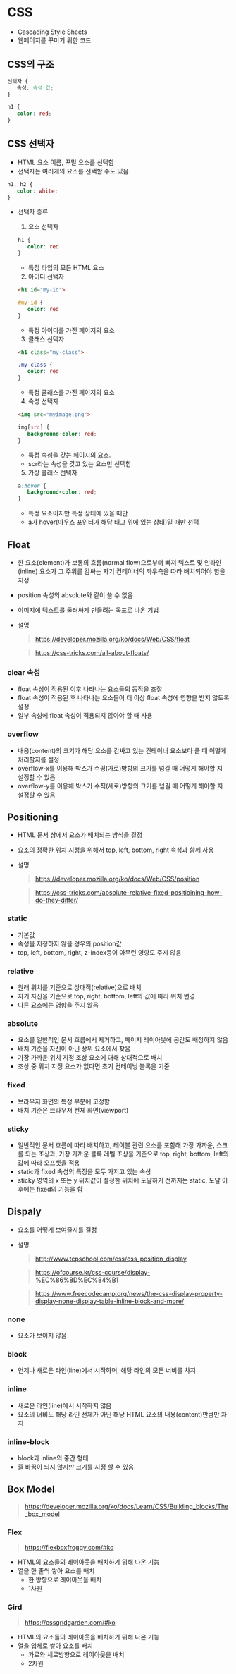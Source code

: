 # CSS
- Cascading Style Sheets
- 웹페이지를 꾸미기 위한 코드

## CSS의 구조
```css
선택자 {
   속성: 속성 값;
}
```
```css
h1 {
   color: red;
}
```

## CSS 선택자
- HTML 요소 이름, 꾸밀 요소를 선택함
- 선택자는 여러개의 요소를 선택할 수도 있음
```css
h1, h2 {
   color: white;
}
```
- 선택자 종류
  1. 요소 선택자
    ```css
    h1 {
       color: red
    }
    ```
    - 특정 타입의 모든 HTML 요소

  2. 아이디 선택자
    ```html
    <h1 id="my-id">
    ```
    ```css
    #my-id {
       color: red
    }
    ```
    - 특정 아이디를 가진 페이지의 요소

  3. 클래스 선택자
    ```html
    <h1 class="my-class">
    ```
    ```css
    .my-class {
       color: red
    }
    ```
    - 특정 클래스를 가진 페이지의 요소

  4. 속성 선택자
    ```html
    <img src="myimage.png">
    ```
    ```css
    img[src] {
       background-color: red;
    }
    ```
    - 특정 속성을 갖는 페이지의 요소.
    - scr라는 속성을 갖고 있는 요소만 선택함

  5. 가상 클래스 선택자
    ```css
    a:hover {
       background-color: red;
    }
    ```
    - 특정 요소이지만 특정 상태에 있을 때만
    - a가 hover(마우스 포인터가 해당 태그 위에 있는 상태)일 때만 선택

## Float
- 한 요소(element)가 보통의 흐름(normal flow)으로부터 빠져 텍스트 및 인라인(inline) 요소가 그 주위를 감싸는 자기 컨테이너의 좌우측을 따라 배치되어야 함을 지정
- position 속성의 absolute와 같이 쓸 수 없음
- 이미지에 텍스트를 둘러싸게 만들려는 목표로 나온 기법

- 설명
   > https://developer.mozilla.org/ko/docs/Web/CSS/float

   > https://css-tricks.com/all-about-floats/

### clear 속성
- float 속성이 적용된 이후 나타나는 요소들의 동작을 조절
- float 속성이 적용된 후 나타나는 요소들이 더 이상 float 속성에 영향을 받지 않도록 설정
- 일부 속성에 float 속성이 적용되지 않아야 할 때 사용

### overflow
- 내용(content)의 크기가 해당 요소를 감싸고 있는 컨테이너 요소보다 클 때 어떻게 처리할지를 설정
- overflow-x를 이용해 박스가 수평(가로)방향의 크기를 넘길 때 어떻게 해야할 지 설정할 수 있음
- overflow-y를 이용해 박스가 수직(세로)방향의 크기를 넘길 때 어떻게 해야할 지 설정할 수 있음

## Positioning
- HTML 문서 상에서 요소가 배치되는 방식을 결정
- 요소의 정확한 위치 지정을 위해서 top, left, bottom, right 속성과 함께 사용

- 설명
   > https://developer.mozilla.org/ko/docs/Web/CSS/position

   > https://css-tricks.com/absolute-relative-fixed-positioining-how-do-they-differ/

### static
- 기본값
- 속성을 지정하지 않을 경우의 position값
- top, left, bottom, right, z-index등이 아무런 영향도 주지 않음

### relative
- 원래 위치를 기준으로 상대적(relative)으로 배치
- 자기 자신을 기준으로 top, right, bottom, left의 값에 따라 위치 변경
- 다른 요소에는 영향을 주지 않음

### absolute
- 요소를 일반적인 문서 흐름에서 제거하고, 페이지 레이아웃에 공간도 배정하지 않음
- 배치 기준을 자신이 아닌 상위 요소에서 찾음
- 가장 가까운 위치 지정 조상 요소에 대해 상대적으로 배치
- 조상 중 위치 지정 요소가 없다면 초기 컨테이닝 블록을 기준

### fixed
- 브라우저 화면의 특정 부분에 고정함
- 배치 기준은 브라우저 전체 화면(viewport)

### sticky
- 일반적인 문서 흐름에 따라 배치하고, 테이블 관련 요소를 포함해 가장 가까운, 스크롤 되는 조상과, 가장 가까운 블록 레벨 조상을 기준으로 top, right, bottom, left의 값에 따라 오프셋을 적용
- static과 fixed 속성의 특징을 모두 가지고 있는 속성
- sticky 영역의 x 또는 y 위치값이 설정한 위치에 도달하기 전까지는 static, 도달 이후에는 fixed의 기능을 함

## Dispaly
- 요소를 어떻게 보여줄지를 결정

- 설명
   > http://www.tcpschool.com/css/css_position_display

   > https://ofcourse.kr/css-course/display-%EC%86%8D%EC%84%B1

   > https://www.freecodecamp.org/news/the-css-display-property-display-none-display-table-inline-block-and-more/

### none
- 요소가 보이지 않음

### block
- 언제나 새로운 라인(line)에서 시작하며, 해당 라인의 모든 너비를 차지

### inline
- 새로운 라인(line)에서 시작하지 않음
- 요소의 너비도 해당 라인 전체가 아닌 해당 HTML 요소의 내용(content)만큼만 차지

### inline-block
- block과 inline의 중간 형태
- 줄 바꿈이 되지 않지만 크기를 지정 할 수 있음

## Box Model
> https://developer.mozilla.org/ko/docs/Learn/CSS/Building_blocks/The_box_model

### Flex
> https://flexboxfroggy.com/#ko
- HTML의 요소들의 레이아웃을 배치하기 위해 나온 기능
- 열을 한 줄씩 쌓아 요소를 배치
   - 한 방향으로 레이아웃을 배치
   - 1차원

### Gird
> https://cssgridgarden.com/#ko
- HTML의 요소들의 레이아웃을 배치하기 위해 나온 기능
- 열을 입체로 쌓아 요소를 배치
   - 가로와 세로방향으로 레이아웃을 배치
   - 2차원